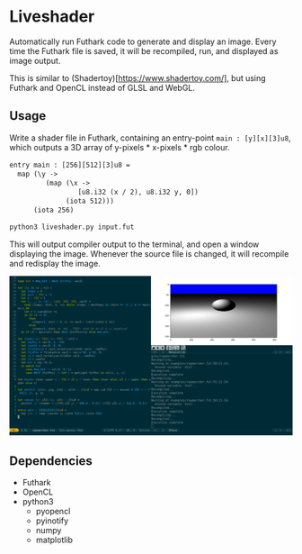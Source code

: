 # Liveshader

Automatically run Futhark code to generate and display an image. Every time the Futhark file is saved, it will be recompiled, run, and displayed as image output.

This is similar to (Shadertoy)[https://www.shadertoy.com/], but using Futhark and OpenCL instead of GLSL and WebGL.

## Usage

Write a shader file in Futhark, containing an entry-point `main : [y][x][3]u8`, which outputs a 3D array of y-pixels * x-pixels * rgb colour.


```Futhark
entry main : [256][512][3]u8 =
  map (\y ->
         (map (\x ->
                 [u8.i32 (x / 2), u8.i32 y, 0])
              (iota 512)))
      (iota 256)
```

```sh
python3 liveshader.py input.fut
```

This will output compiler output to the terminal, and open a window displaying the image. Whenever the source file is changed, it will recompile and redisplay the image.

![](resources/screenshot.png)

## Dependencies

- Futhark
- OpenCL
- python3
  - pyopencl
  - pyinotify
  - numpy
  - matplotlib

